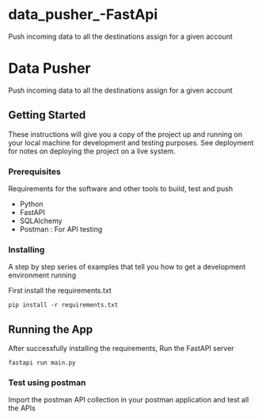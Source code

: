 # data_pusher_-FastApi
Push incoming data to all the destinations assign for a given account

# Data Pusher

Push incoming data to all the destinations assign for a given account

## Getting Started

These instructions will give you a copy of the project up and running on
your local machine for development and testing purposes. See deployment
for notes on deploying the project on a live system.

### Prerequisites

Requirements for the software and other tools to build, test and push 
- Python
- FastAPI
- SQLAlchemy
- Postman : For API testing

### Installing

A step by step series of examples that tell you how to get a development
environment running

First install the requirements.txt

    pip install -r requirements.txt


## Running the App

After successfully installing the requirements, Run the FastAPI server

    fastapi run main.py

### Test using postman

Import the postman API collection in your postman application and test all the APIs


